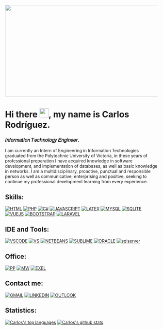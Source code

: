 <img src="https://media.giphy.com/media/26tn33aiTi1jkl6H6/giphy.gif" width="1100px" height="300px">

# Hi there <img src="https://media.giphy.com/media/hvRJCLFzcasrR4ia7z/giphy.gif" width="30px">, my name is Carlos Rodríguez.
### 𝐼𝑛𝑓𝑜𝑟𝑚𝑎𝑡𝑖𝑜𝑛 𝑇𝑒𝑐𝘩𝑛𝑜𝑙𝑜𝑔𝑦 𝐸𝑛𝑔𝑖𝑛𝑒𝑒𝑟.

I am currently an Intern of Engineering in Information Technologies graduated from the Polytechnic University of Victoria, in these years of professional preparation I have acquired knowledge in software development, and implementation of databases, as well as basic knowledge in networks. I am a multidisciplinary, proactive, punctual and responsible person as well as communicative, enterprising and positive, seeking to continue my professional development learning from every experience.

## Skills:

[![HTML](https://img.shields.io/badge/html5%20-%23E34F26.svg?&style=for-the-badge&logo=html5&logoColor=white)]()
[![PHP](https://img.shields.io/badge/php-%23777BB4.svg?&style=for-the-badge&logo=php&logoColor=white)]()
[![C#](https://img.shields.io/badge/C%23-239120?style=for-the-badge&logo=c-sharp&logoColor=white)]()
[![JAVASCRIPT](https://img.shields.io/badge/javascript%20-%23323330.svg?&style=for-the-badge&logo=javascript&logoColor=%23F7DF1E)]()
[![LATEX](https://img.shields.io/badge/latex%20-%23008080.svg?&style=for-the-badge&logo=latex&logoColor=white)]()
[![MYSQL](https://img.shields.io/badge/mysql-%2300f.svg?&style=for-the-badge&logo=mysql&logoColor=white)]()
[![SQLITE](https://img.shields.io/badge/sqlite-%2307405e.svg?&style=for-the-badge&logo=sqlite&logoColor=white)]()
</br>
[![VUEJS](https://img.shields.io/badge/vuejs%20-%2335495e.svg?&style=for-the-badge&logo=vue.js&logoColor=white)]()
[![BOOTSTRAP](https://img.shields.io/badge/bootstrap%20-%23563D7C.svg?&style=for-the-badge&logo=bootstrap&logoColor=white)]()
[![LARAVEL](https://img.shields.io/badge/laravel%20-%23FF2D20.svg?&style=for-the-badge&logo=laravel&logoColor=white)]()
</br>
## IDE and Tools:
[![VSCODE](https://img.shields.io/badge/Visual%20Studio%20Code-0078d7.svg?&style=for-the-badge&logo=visual-studio-code&logoColor=white)]()
[![VS](https://img.shields.io/badge/Visual%20Studio-5C2D91.svg?&style=for-the-badge&logo=visual-studio&logoColor=white)]()
[![NETBEANS](https://img.shields.io/badge/NetBeans%20IDE-1B6AC6.svg?&style=for-the-badge&logo=apache-netbeans-ide&logoColor=white)]()
[![SUBLIME](https://img.shields.io/badge/sublime_text%20-%23575757.svg?&style=for-the-badge&logo=sublime-text&logoColor=important)]()
[![ORACLE](https://img.shields.io/badge/oracle%20-%23F00000.svg?&style=for-the-badge&logo=oracle&logoColor=white)]()
[![sqlserver](https://img.shields.io/badge/Microsoft_SQL_Server-CC2927?style=for-the-badge&logo=microsoft-sql-server&logoColor=white)]()
</br>
## Office:
[![PP](https://img.shields.io/badge/Microsoft_PowerPoint-B7472A?style=for-the-badge&logo=microsoft-powerpoint&logoColor=white)]()
[![MW](https://img.shields.io/badge/Microsoft_Word-2B579A?style=for-the-badge&logo=microsoft-word&logoColor=white)]()
[![EXEL](https://img.shields.io/badge/Microsoft_Excel-217346?style=for-the-badge&logo=microsoft-excel&logoColor=white)]()
</br>

<!--
**1730197/1730197** is a ✨ _special_ ✨ repository because its `README.md` (this file) appears on your GitHub profile.

Here are some ideas to get you started:

- 🔭 I’m currently working on ...
- 🌱 I’m currently learning ...
- 👯 I’m looking to collaborate on ...
- 🤔 I’m looking for help with ...
- 💬 Ask me about ...
- 📫 How to reach me: ...
- 😄 Pronouns: ...
- ⚡ Fun fact: ...👋
-->

## Contact me:
[![GMAIL](https://img.shields.io/badge/Gmail-D14836?style=for-the-badge&logo=gmail&logoColor=white)](https://mail.google.com/mail/u/0/#inbox?compose=jrjtXJRhFWkszBwtMlPvhGLtDTZXKlghgTVVzKQFwsrfwrMdggCJVDgCcjZFcDTfDlHmgXGf)
[![LINKEDIN](https://img.shields.io/badge/linkedin%20-%230077B5.svg?&style=for-the-badge&logo=linkedin&logoColor=white)](https://www.linkedin.com/in/carlos-rodr%C3%ADguez-hern%C3%A1ndez/)
[![OUTLOOK](https://img.shields.io/badge/Microsoft_Outlook-0078D4?style=for-the-badge&logo=microsoft-outlook&logoColor=white)](ivan_1298@hotmail.com)

## Statistics:

[![Carlos's top languages](https://github-readme-stats.vercel.app/api/top-langs/?username=1730197&theme=blue-withe)](https://github.com/1730197/github-readme-stats)
[![Carlos's github stats](https://github-readme-stats.vercel.app/api?username=1730197&theme=blue-withe)](https://github.com/1730197/github-readme-stats)
